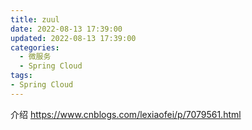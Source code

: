 ```yaml
---
title: zuul
date: 2022-08-13 17:39:00
updated: 2022-08-13 17:39:00
categories:
  - 微服务
  - Spring Cloud
tags:
- Spring Cloud
---
```


介绍 <https://www.cnblogs.com/lexiaofei/p/7079561.html>

<!-- more -->